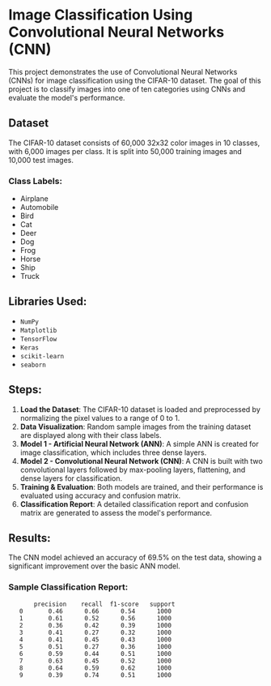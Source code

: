 # Image Classification Using Convolutional Neural Networks (CNN)

This project demonstrates the use of Convolutional Neural Networks (CNNs) for image classification using the CIFAR-10 dataset. The goal of this project is to classify images into one of ten categories using CNNs and evaluate the model's performance.

## Dataset
The CIFAR-10 dataset consists of 60,000 32x32 color images in 10 classes, with 6,000 images per class. It is split into 50,000 training images and 10,000 test images.

### Class Labels:
- Airplane
- Automobile
- Bird
- Cat
- Deer
- Dog
- Frog
- Horse
- Ship
- Truck

## Libraries Used:
- `NumPy`
- `Matplotlib`
- `TensorFlow`
- `Keras`
- `scikit-learn`
- `seaborn`

## Steps:
1. **Load the Dataset**: The CIFAR-10 dataset is loaded and preprocessed by normalizing the pixel values to a range of 0 to 1.
2. **Data Visualization**: Random sample images from the training dataset are displayed along with their class labels.
3. **Model 1 - Artificial Neural Network (ANN)**: A simple ANN is created for image classification, which includes three dense layers.
4. **Model 2 - Convolutional Neural Network (CNN)**: A CNN is built with two convolutional layers followed by max-pooling layers, flattening, and dense layers for classification.
5. **Training & Evaluation**: Both models are trained, and their performance is evaluated using accuracy and confusion matrix.
6. **Classification Report**: A detailed classification report and confusion matrix are generated to assess the model's performance.

## Results:
The CNN model achieved an accuracy of 69.5% on the test data, showing a significant improvement over the basic ANN model.

### Sample Classification Report:

           precision    recall  f1-score   support
       0       0.46      0.66      0.54      1000
       1       0.61      0.52      0.56      1000
       2       0.36      0.42      0.39      1000
       3       0.41      0.27      0.32      1000
       4       0.41      0.45      0.43      1000
       5       0.51      0.27      0.36      1000
       6       0.59      0.44      0.51      1000
       7       0.63      0.45      0.52      1000
       8       0.64      0.59      0.62      1000
       9       0.39      0.74      0.51      1000
